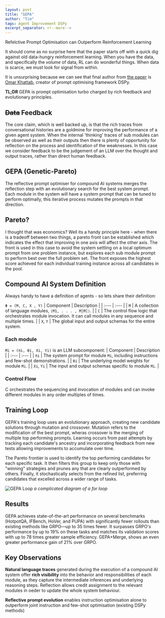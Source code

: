 ```yaml
---
layout: post
title: "GEPA"
author: "Tim"
tags: Agent Improvement DSPy
excerpt_separator: <!--more-->
---
```

Refelctive Prompt Optimisation can Outperform Reinforcement Learning

<!--more-->

It should come as no surprise here that the paper starts off with a quick dig against old data-hungry reinforcement learning. When you have the data, and specifically the _volume_ of data, RL can do wonderful things. When data is scarce, we must look for signal from within.

It is unsurprising because we can see that final author from [the paper](https://arxiv.org/pdf/2507.19457) is [Omar Khattab](https://x.com/lateinteraction), creator of prompt optimising framework DSPy. 

**TL;DR** GEPA is prompt optimisation turbo charged by rich feedback and evolutionary principles.

## ~~Data~~ Feedback

The core claim, which is well backed up, is that the rich traces from conversational histories are a goldmine for improving the performance of a given agent system. When the internal 'thinking' traces of sub modules can be observed as well as their outputs then there is plenty of opportunity for reflection on the process and identification of the weaknesses. In this case we consider feedback to be the judgement of an LLM over the thought and output traces, rather than direct human feedback.

## GEPA (Genetic-Pareto)

The reflective prompt optimiser for compound AI systems merges the reflection step with an evolutionary search for the best system prompt. Each module in the system will have a system prompt that can be tuned to perform optimally, this iterative process mutates the prompts in that direction. 

## Pareto?

I thought that was economics? Well its a handy principle here - when there is a tradeoff between two things, a pareto front can be established which indicates the effect that improving in one axis will affect the other axis. The front is used in this case to avoid the system settling on a local optimum prompt from one problem instance, but explores each sub module prompt to perform best over the full problem set. The front exposes the highest score achieved for each individual training instance across all candidates in the pool.

## Compound AI System Definition

Always handy to have a definition of agents - so lets share their definition:

```Φ = (M, C, X , Y)```
| Component | Description |
| :--- | :--- |
| `M` | A collection of language modules, `⟨M1, . . . , M│M│⟩`. |
| `C` | The control flow logic that orchestrates module invocation. It can call modules in any sequence and multiple times. |
| `X`, `Y` | The global input and output schemas for the entire system.

### Each module 
```Mi = (πi, θi, Xi, Yi)``` is an LLM subcomponent: 
| Component | Description |
| :--- | :--- |
| `πi` | The system prompt for module `Mi`, including instructions and few-shot demonstrations. |
| `θi` | The underlying model weights for module `Mi`. |
| `Xi`, `Yi` | The input and output schemas specific to module `Mi`. |

### Control Flow

C orchestrates the sequencing and invocation of modules and can invoke different modules in any order multiples of times.

## Training Loop

GEPA's training loop uses an evolutionary approach, creating new candidate solutions through mutation and crossover. Mutation refers to the modification of the best prompt, wheras crossover is the merging of multiple top performing prompts. Learning occurs from past attempts by tracking each candidate's ancestry and incorporating feedback from new tests allowing improvements to accumulate over time.

The Pareto frontier is used to identify the top performing candidates for each specific task. It then filters this group to keep only those with "winning" strategies and prunes any that are clearly outperformed by others. Finally, it stochastically selects from the refined list, preferring candidates that excelled across a wider range of tasks. 

![GEPA Loop](/assets/images/gepa-loop.png)
_a complicated diagram of a for loop_


## Results

GEPA achieves state-of-the-art performance on several benchmarks (HotpotQA, IFBench, HoVer, and PUPA) with significantly fewer rollouts than existing methods like GRPO—up to 35 times fewer. It surpasses GRPO's performance by up to 19% on these tasks and matches its validation scores with up to 78 times greater sample efficiency. GEPA+Merge, shows an even greater performance gain of 21% over GRPO.

## Key Observations

**Natural language traces** generated during the execution of a compound AI system offer **rich visibility** into the behavior
and responsibilities of each module, as they capture the intermediate inferences and underlying reasoning steps. Reflection allows credit assignment to the relevant modules in oeder to update the whole system behaviour.

**Reflective prompt evolution** enables instruction optimisation alone to outperform joint instruction and few-shot optimisation (existing DSPy methods)
